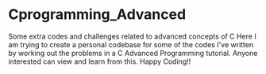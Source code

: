 # Cprogramming_Advanced
Some extra codes and challenges related to advanced concepts of C
Here I am trying to create a personal codebase for some of the codes I've written by working out the problems in a C Advanced Programming tutorial.
Anyone interested can view and learn from this.
Happy Coding!!

